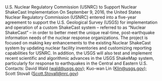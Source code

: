 U.S. Nuclear Regulatory Commission (USNRC) to Support Nuclear ShakeCast Implementation
On September 9, 2016, the United States Nuclear Regulatory Commission (USNRC) entered into a five-year agreement to 
support the U.S. Geological Survey (USGS) for implementation and operation of a custom ShakeCast system – referred to as 
“Nuclear ShakeCast” – in order to better meet the unique real-time, post-earthquake information needs of the nuclear response 
organizations. The project is focused on making key enhancements to the existing Nuclear ShakeCast system by updating nuclear 
facility inventories and customizing reporting capabilities for USNRC. In addition, the USGS will also test and implement recent
scientific and algorithmic advances in the USGS ShakeMap system, particularly for response to earthquakes in the Central and Eastern U.S. 
Contacts: David Wald (wald@usgs.gov); Kuo-wan Lin (Klin@usgs.gov); Scott Stovall (Scott.Stovall@nrc.gov)
